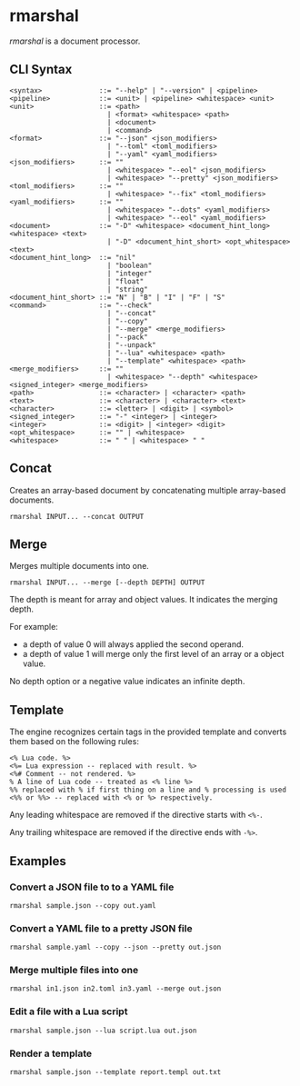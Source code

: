 # rmarshal

_rmarshal_ is a document processor.

## CLI Syntax

    <syntax>              ::= "--help" | "--version" | <pipeline>
    <pipeline>            ::= <unit> | <pipeline> <whitespace> <unit>
    <unit>                ::= <path>
                            | <format> <whitespace> <path>
                            | <document>
                            | <command>
    <format>              ::= "--json" <json_modifiers>
                            | "--toml" <toml_modifiers>
                            | "--yaml" <yaml_modifiers>
    <json_modifiers>      ::= ""
                            | <whitespace> "--eol" <json_modifiers>
                            | <whitespace> "--pretty" <json_modifiers>
    <toml_modifiers>      ::= ""
                            | <whitespace> "--fix" <toml_modifiers>
    <yaml_modifiers>      ::= ""
                            | <whitespace> "--dots" <yaml_modifiers>
                            | <whitespace> "--eol" <yaml_modifiers>
    <document>            ::= "-D" <whitespace> <document_hint_long> <whitespace> <text>
                            | "-D" <document_hint_short> <opt_whitespace> <text>
    <document_hint_long>  ::= "nil"
                            | "boolean"
                            | "integer"
                            | "float"
                            | "string"
    <document_hint_short> ::= "N" | "B" | "I" | "F" | "S"
    <command>             ::= "--check"
                            | "--concat"
                            | "--copy"
                            | "--merge" <merge_modifiers>
                            | "--pack"
                            | "--unpack"
                            | "--lua" <whitespace> <path>
                            | "--template" <whitespace> <path>
    <merge_modifiers>     ::= ""
                            | <whitespace> "--depth" <whitespace> <signed_integer> <merge_modifiers>
    <path>                ::= <character> | <character> <path>
    <text>                ::= <character> | <character> <text>
    <character>           ::= <letter> | <digit> | <symbol>
    <signed_integer>      ::= "-" <integer> | <integer>
    <integer>             ::= <digit> | <integer> <digit>
    <opt_whitespace>      ::= "" | <whitespace>
    <whitespace>          ::= " " | <whitespace> " "

## Concat

Creates an array-based document by concatenating multiple array-based documents.

    rmarshal INPUT... --concat OUTPUT

## Merge

Merges multiple documents into one.

    rmarshal INPUT... --merge [--depth DEPTH] OUTPUT

The depth is meant for array and object values. It indicates the merging depth.

For example:
- a depth of value 0 will always applied the second operand.
- a depth of value 1 will merge only the first level of an array or a object value.

No depth option or a negative value indicates an infinite depth.

## Template

The engine recognizes certain tags in the provided template and converts them based on the following rules:

    <% Lua code. %>
    <%= Lua expression -- replaced with result. %>
    <%# Comment -- not rendered. %>
    % A line of Lua code -- treated as <% line %>
    %% replaced with % if first thing on a line and % processing is used
    <%% or %%> -- replaced with <% or %> respectively.

Any leading whitespace are removed if the directive starts with `<%-`.

Any trailing whitespace are removed if the directive ends with `-%>`.

## Examples

### Convert a JSON file to to a YAML file

    rmarshal sample.json --copy out.yaml

### Convert a YAML file to a pretty JSON file

    rmarshal sample.yaml --copy --json --pretty out.json

### Merge multiple files into one

    rmarshal in1.json in2.toml in3.yaml --merge out.json

### Edit a file with a Lua script

    rmarshal sample.json --lua script.lua out.json

### Render a template

    rmarshal sample.json --template report.templ out.txt
